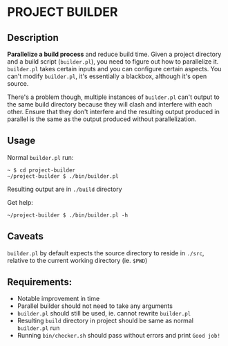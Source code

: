 PROJECT BUILDER
===============

## Description

**Parallelize a build process** and reduce build time. Given a project directory and a build script (`builder.pl`), you need to figure out how to parallelize it. `builder.pl` takes certain inputs and you can configure certain aspects. You can't modify `builder.pl`, it's essentially a blackbox, although it's open source.

There's a problem though, multiple instances of `builder.pl` can't output to the same build directory because they will clash and interfere with each other. Ensure that they don't interfere and the resulting output produced in parallel is the same as the output produced without parallelization.

## Usage
Normal `builder.pl` run:

```
~ $ cd project-builder
~/project-builder $ ./bin/builder.pl
```

Resulting output are in `./build` directory

Get help:

```
~/project-builder $ ./bin/builder.pl -h
```

## Caveats
`builder.pl` by default expects the source directory to reside in `./src`, relative to the current working directory (ie. `$PWD`)

## Requirements:
- Notable improvement in time
- Parallel builder should not need to take any arguments
- `builder.pl` should still be used, ie. cannot rewrite `builder.pl`
- Resulting `build` directory in project should be same as normal `builder.pl` run
- Running `bin/checker.sh` should pass without errors and print `Good job!`
